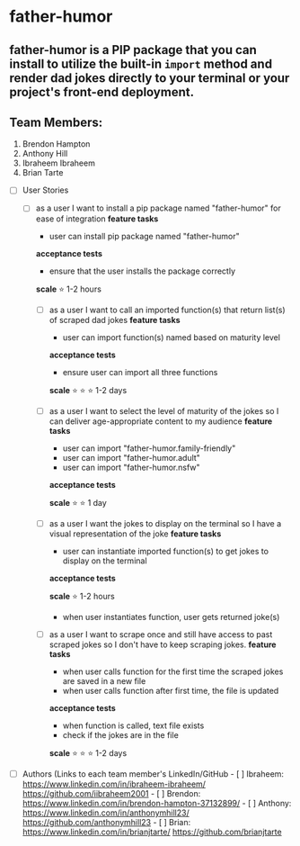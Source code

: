 # father-humor 

##  father-humor is a PIP package that you can install to utilize the built-in `import` method and render dad jokes directly to your terminal or your project's front-end deployment.

## Team Members:
1. Brendon Hampton
2. Anthony Hill
3. Ibraheem Ibraheem
4. Brian Tarte

  - [ ] User Stories
       - [ ] as a user I want to install a pip package named "father-humor" for ease of integration
           **feature tasks**
           - user can install pip package named "father-humor"
           
           **acceptance tests**
           - ensure that the user installs the package correctly
           
           **scale** 
           ⭐ 1-2 hours 
         - [ ] as a user I want to call an imported function(s) that return list(s) of scraped dad jokes
            **feature tasks**
             - user can import function(s) named based on maturity level
             
             **acceptance tests** 
             - ensure user can import all three functions
             
           **scale** 
           ⭐ ⭐ ⭐ 1-2 days 
         - [ ] as a user I want to select the level of maturity of the jokes so I can deliver age-appropriate content to my audience
            **feature tasks**
             - user can import "father-humor.family-friendly" 
             - user can import "father-humor.adult" 
             - user can import "father-humor.nsfw" 
             
             **acceptance tests**

           **scale** 
           ⭐ ⭐  1 day
         - [ ] as a user I want the jokes to display on the terminal so I have a visual representation of the joke
            **feature tasks**
             - user can instantiate imported function(s) to get jokes to display on the terminal 
             
             **acceptance tests** 

           **scale** 
           ⭐ 1-2 hours
             - when user instantiates function, user gets returned joke(s)
         - [ ] as a user I want to scrape once and still have access to past scraped jokes so I don't have to keep scraping jokes.
            **feature tasks**
             - when user calls function for the first time the scraped jokes are saved in a new file 
             - when user calls function after first time, the file is updated
             
             **acceptance tests** 
             - when function is called, text file exists
             -  check if the jokes are in the file
             
           **scale** 
           ⭐ ⭐ ⭐ 1-2 days
   - [ ] Authors (Links to each team member's LinkedIn/GitHub
         - [ ] Ibraheem: https://www.linkedin.com/in/ibraheem-ibraheem/   https://github.com/iibraheem2001
         - [ ] Brendon: https://www.linkedin.com/in/brendon-hampton-37132899/
         - [ ] Anthony: https://www.linkedin.com/in/anthonymhill23/    https://github.com/anthonymhill23
         - [ ] Brian: https://www.linkedin.com/in/brianjtarte/     https://github.com/brianjtarte
